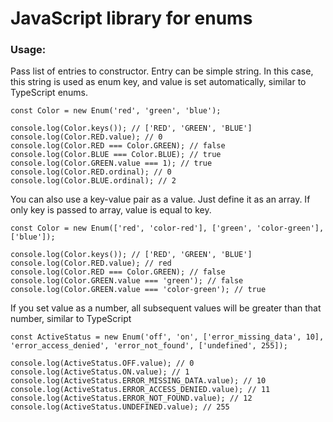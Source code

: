 # JavaScript library for enums

### Usage:
Pass list of entries to constructor.
Entry can be simple string. In this case, this string is used as enum key, and value is set automatically, similar to TypeScript enums. 
```
const Color = new Enum('red', 'green', 'blue');

console.log(Color.keys()); // ['RED', 'GREEN', 'BLUE']
console.log(Color.RED.value); // 0
console.log(Color.RED === Color.GREEN); // false
console.log(Color.BLUE === Color.BLUE); // true
console.log(Color.GREEN.value === 1); // true
console.log(Color.RED.ordinal); // 0
console.log(Color.BLUE.ordinal); // 2
```

You can also use a key-value pair as a value. Just define it as an array. If only key is passed to array, value is equal to key.
```
const Color = new Enum(['red', 'color-red'], ['green', 'color-green'], ['blue']);

console.log(Color.keys()); // ['RED', 'GREEN', 'BLUE']
console.log(Color.RED.value); // red
console.log(Color.RED === Color.GREEN); // false
console.log(Color.GREEN.value === 'green'); // false
console.log(Color.GREEN.value === 'color-green'); // true
```

If you set value as a number, all subsequent values will be greater than that number, similar to TypeScript
```
const ActiveStatus = new Enum('off', 'on', ['error_missing_data', 10], 'error_access_denied', 'error_not_found', ['undefined', 255]);

console.log(ActiveStatus.OFF.value); // 0
console.log(ActiveStatus.ON.value); // 1
console.log(ActiveStatus.ERROR_MISSING_DATA.value); // 10
console.log(ActiveStatus.ERROR_ACCESS_DENIED.value); // 11
console.log(ActiveStatus.ERROR_NOT_FOUND.value); // 12
console.log(ActiveStatus.UNDEFINED.value); // 255
```

